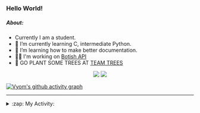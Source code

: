 ### Hello World!

##### About:
- Currently I am a student.
- 🌱 I’m currently learning C, intermediate Python.
- 🌱 I’m learning how to make better documentation.
- 👨‍💻 I'm working on [Botish API](https://github.com/Vyvy-vi/api)
- 🌱 GO PLANT SOME TREES AT [TEAM TREES](https://teamtrees.org/)

<p align="center">
  <a href="https://twitter.com/Vyvy_viM"><img target="_blank" src="https://img.shields.io/badge/twitter%20@Vyvy_viM-0D95E8?style=for-the-badge&logo=twitter&logoColor=white"/></a> 
  <a href="https://vyvy-vi.github.io/portfolio"><img target="_blank" src="https://img.shields.io/badge/-I_love_open_source-green?style=for-the-badge&logo=github&logoColor=black"/></a> 
</p>

[![Vyom's github activity graph](https://activity-graph.herokuapp.com/graph?username=Vyvy-vi)](https://github.com/ashutosh00710/github-readme-activity-graph)

---
<details>
  <summary>:zap: My Activity:</summary>
  
<!--START_SECTION:waka-->
**I'm a Night 🦉** 

```text
🌞 Morning    39 commits     █░░░░░░░░░░░░░░░░░░░░░░░░   6.43% 
🌆 Daytime    144 commits    ██████░░░░░░░░░░░░░░░░░░░   23.72% 
🌃 Evening    208 commits    ████████░░░░░░░░░░░░░░░░░   34.27% 
🌙 Night      216 commits    █████████░░░░░░░░░░░░░░░░   35.58%

```
📅 **I'm Most Productive on Sunday** 

```text
Monday       61 commits     ██░░░░░░░░░░░░░░░░░░░░░░░   10.05% 
Tuesday      89 commits     ███░░░░░░░░░░░░░░░░░░░░░░   14.66% 
Wednesday    87 commits     ███░░░░░░░░░░░░░░░░░░░░░░   14.33% 
Thursday     74 commits     ███░░░░░░░░░░░░░░░░░░░░░░   12.19% 
Friday       54 commits     ██░░░░░░░░░░░░░░░░░░░░░░░   8.9% 
Saturday     83 commits     ███░░░░░░░░░░░░░░░░░░░░░░   13.67% 
Sunday       159 commits    ██████░░░░░░░░░░░░░░░░░░░   26.19%

```


📊 **This Week I Spent My Time On** 

```text
🔥 Editors: 
Vim                      6 hrs 11 mins       █████████████████████████   100.0%

🐱‍💻 Projects: 
unipool-1                3 hrs 19 mins       █████████████░░░░░░░░░░░░   53.83% 
giv-token-contracts      1 hr 44 mins        ███████░░░░░░░░░░░░░░░░░░   28.2% 
tec-announcements        24 mins             █░░░░░░░░░░░░░░░░░░░░░░░░   6.65% 
Unipool                  17 mins             █░░░░░░░░░░░░░░░░░░░░░░░░   4.75% 
TEC-welcome-bot          16 mins             █░░░░░░░░░░░░░░░░░░░░░░░░   4.41%

```


 Last Updated on 15/11/2021
<!--END_SECTION:waka-->
</details>
